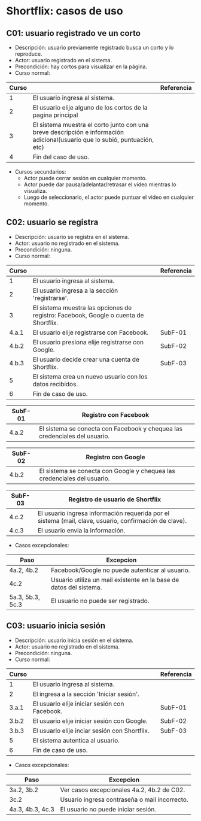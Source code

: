 # Shortflix: casos de uso
## C01: usuario registrado ve un corto
* Descripción: usuario previamente registrado busca un corto y lo reproduce.
* Actor: usuario registrado en el sistema.
* Precondición: hay cortos para visualizar en la página.
* Curso normal:

Curso | | Referencia
------|-------|-----
1| El usuario ingresa al sistema.|
2| El usuario elije alguno de los cortos de la pagina principal|
3| El sistema muestra el corto junto con una breve descripción e información adicional(usuario que lo subió, puntuación, etc)|
4| Fin del caso de uso.
* Cursos secundarios:
    * Actor puede cerrar sesión en cualquier momento.
    * Actor puede dar pausa/adelantar/retrasar el video mientras lo visualiza.
    * Luego de seleccionarlo, el actor puede puntuar el video en cualquier momento.
    
 
## C02: usuario se registra
* Descripción: usuario se registra en el sistema.
* Actor: usuario no registrado en el sistema.
* Precondición: ninguna.
* Curso normal:

Curso | | Referencia
------|-------|-----
1| El usuario ingresa al sistema.|
2| El usuario ingresa a la sección 'registrarse'.|
3| El sistema muestra las opciones de registro: Facebook, Google o cuenta de Shortflix.|
4.a.1| El usuario elije registrarse con Facebook. | SubF-01
4.b.2| El usuario presiona elije registrarse con Google. | SubF-02
4.b.3| El usuario decide crear una cuenta de Shortflix.| SubF-03 
5| El sistema crea un nuevo usuario con los datos recibidos.
6| Fin de caso de uso.

SubF-01| Registro con Facebook
----|----|
4.a.2| El sistema se conecta con Facebook y chequea las credenciales del usuario.|

SubF-02| Registro con Google|
----|----|
4.b.2| El sistema se conecta con Google y chequea las credenciales del usuario.|

SubF-03| Registro de usuario de Shortflix|
----|----|
4.c.2| El usuario ingresa información requerida por el sistema (mail, clave, usuario, confirmación de clave).|
4.c.3| El usuario envia la información.

* Casos excepcionales:
 
Paso|Excepcion|
---|---|
4a.2, 4b.2|Facebook/Google no puede autenticar al usuario. |
4c.2| Usuario utiliza un mail existente en la base de datos del sistema.
5a.3, 5b.3, 5c.3| El usuario no puede ser registrado.

## C03: usuario inicia sesión
* Descripción: usuario inicia sesión en el sistema.
* Actor: usuario no registrado en el sistema.
* Precondición: ninguna.
* Curso normal:

Curso | | Referencia
------|-------|-----
1| El usuario ingresa al sistema.|
2| El ingresa a la sección 'Iniciar sesión'.|
3.a.1| El usuario elije iniciar sesión con Facebook. | SubF-01
3.b.2| El usuario elije iniciar sesión con Google. | SubF-02
3.b.3| El usuario elije inciar sesión con Shortflix.| SubF-03 
5| El sistema autentica al usuario.
6| Fin de caso de uso.

* Casos excepcionales:
 
Paso|Excepcion|
---|---|
3a.2, 3b.2|Ver casos excepcionales 4a.2, 4b.2 de C02. |
3c.2| Usuario ingresa contraseña o mail incorrecto.
4a.3, 4b.3, 4c.3| El usuario no puede iniciar sesión.
